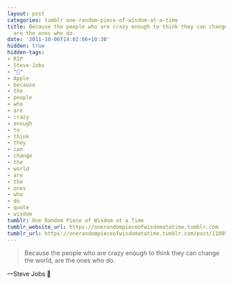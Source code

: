 ```yaml
---
layout: post
categories: tumblr one-random-piece-of-wisdom-at-a-time
title: Because the people who are crazy enough to think they can change the world,
  are the ones who do.
date: '2011-10-06T14:02:06+10:30'
hidden: true
hidden-tags:
- RIP
- Steve-Jobs
- ""
- Apple
- because
- the
- people
- who
- are
- crazy
- enough
- to
- think
- they
- can
- change
- the
- world
- are
- the
- ones
- who
- do
- quote
- wisdom
tumblr: One Random Piece of Wisdom at a Time
tumblr_website_url: https://onerandompieceofwisdomatatime.tumblr.com
tumblr_url: https://onerandompieceofwisdomatatime.tumblr.com/post/11089300884/because-the-people-who-are-crazy-enough-to-think
---
```

> Because the people who are crazy enough to think they can change the world, are the ones who do.

—Steve Jobs 
